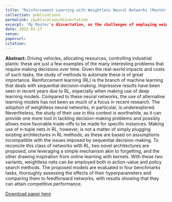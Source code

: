 ```yaml
---
title: "Reinforcement Learning with Weightless Neural Networks (Master's Dissertation)"
collection: publications
permalink: /publication/dissertation
excerpt: 'My Master's dissertation, on the challenges of employing weightless networks in reinforcement learning tasks.'
date: 2022-01-17
venue:
paperurl:
citation:
---
```

<b>Abstract:</b> Driving vehicles, allocating resources, controlling industrial plants: these are just a few examples of the many interesting problems that require making decisions over time. Given the real-world impacts and costs of such tasks, the study of methods to automate these is of great importance. Reinforcement learning (RL) is the branch of machine learning that deals with sequential decision-making. Impressive results have been seen in recent years due to RL, especially when making use of deep learning models. Compared to these neural networks, the use of alternative learning models has not been as much of a focus in recent research. The adoption of weightless neural networks, in particular, is underexplored. Nevertheless, the study of their use in this context is worthwhile, as it can provide one more tool in tackling decision-making problems and possibly allows more favorable trade-offs to be made for specific instances. Making use of n-tuple nets in RL, however, is not a matter of simply plugging existing architectures in RL methods, as these are based on assumptions incompatible with the issues imposed by sequential decision-making. To reconcile this class of networks with RL, two novel architectures are proposed, one leveraging a simple mechanism akin to forgetting, and the other drawing inspiration from online learning with kernels. With these two variants, weightless nets can be employed both in action-value and policy search methods. The proposed models are evaluated in four benchmarks tasks, thoroughly assessing the effects of their hyperparameters and comparing them to feedforward networks, with results showing that they can attain competitive performance.

[Download paper here](http://rkatopodis.github.io/files/Reinforcement_Learning_with_Weightless_Neural_Networks.pdf)